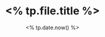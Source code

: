 ---
title: "<% tp.file.title %>"
date: <% tp.date.now() %>
draft: false
showthedate: false
enabletoc: false
tags:
- definition
---